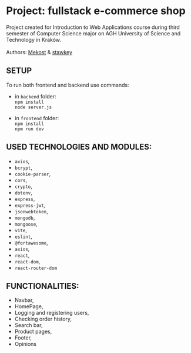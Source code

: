 # Project: fullstack e-commerce shop
Project created for Introduction to Web Applications course during third semester of Computer Science major on AGH University of Science and Technology in Kraków.\
\
Authors: [Mekost](https://github.com/Mekost) & [stawkey](https://github.com/stawkey)

## SETUP

To run both frontend and backend use commands:

* in `backend` folder:\
    `npm install`\
    `node server.js`

* in `frontend` folder:\
    `npm install`\
    `npm run dev`

## USED TECHNOLOGIES AND MODULES:
* `axios`,
* `bcrypt`,
* `cookie-parser`,
* `cors`,
* `crypto`,
* `dotenv`,
* `express`,
* `express-jwt`,
* `jsonwebtoken`,
* `mongodb`,
* `mongoose`,
* `vite`,
* `eslint`,
* `@fortawesome`,
* `axios`,
* `react`,
* `react-dom`,
* `react-router-dom`


## FUNCTIONALITIES:

* Navbar,
* HomePage,
* Logging and registering users,
* Checking order history,
* Search bar,
* Product pages,
* Footer,
* Opinions

